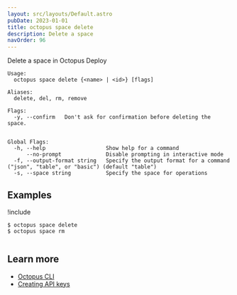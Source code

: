 ```yaml
---
layout: src/layouts/Default.astro
pubDate: 2023-01-01
title: octopus space delete
description: Delete a space
navOrder: 96
---
```


Delete a space in Octopus Deploy


```
Usage:
  octopus space delete {<name> | <id>} [flags]

Aliases:
  delete, del, rm, remove

Flags:
  -y, --confirm   Don't ask for confirmation before deleting the space.


Global Flags:
  -h, --help                   Show help for a command
      --no-prompt              Disable prompting in interactive mode
  -f, --output-format string   Specify the output format for a command ("json", "table", or "basic") (default "table")
  -s, --space string           Specify the space for operations

```

## Examples

!include <samples-instance>


```
$ octopus space delete
$ octopus space rm


```

## Learn more

- [Octopus CLI](/docs/octopus-rest-api/cli/)
- [Creating API keys](/docs/octopus-rest-api/how-to-create-an-api-key.md)